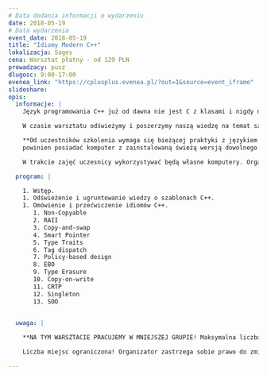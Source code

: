```yaml
---
# Data dodania informacji o wydarzeniu
date: 2018-05-19
# Data wydarzenia
event_date: 2018-05-19
title: "Idiomy Modern C++"
lokalizacja: Sages
cena: Warsztat płatny - od 129 PLN
prowadzacy: pusz
dlugosc: 9:00-17:00
evenea_link: "https://cplusplus.evenea.pl/?out=1&source=event_iframe"
slideshare:
opis:
  informacje: |
    Język programowania C++ już od dawna nie jest C z klasami i nigdy nie był wyłącznie językiem programowania obiektowego. C++ jest językiem ogólnego przeznaczenia. Udostępnia imperatywne, obiektowe i generyczne funkcje programistyczne, zapewniając jednocześnie bezpośredni dostęp i możliwość manipulacji pamięcią komputera. Prawidłowo użyty dostarcza trudną do przebicia wydajność. Wymaga to jednak dobrej znajomości szablonów C++ i idiomów Modern C++. Nie należy ich mylić z popularnie znanymi wzorcami projektowymi z kultowej książki GoF, które to zostały wynalezione do zaadresowania problemów typowych dla języków wyłącznie obiektowych takich jak Java czy C#.

    W czasie warsztatu odświeżymy i poszerzymy naszą wiedzę na temat szablonów C++ i nauczymy się idiomów Modern C++. Opanowanie tych umiejętności umożliwi nam tworzenie bardzo przydatnych narzędzi, które będą potem używane codziennej pracy każdego programisty C++.

    **Od uczestników szkolenia wymaga się bieżącej praktyki z językiem C++ oraz rekomendowane jest doświadczenie w tworzeniu prostych szablonów C++. Wiedza w zakresie C++11/14 jest mile widziana ale nie jest obowiązkowa. Każdy uczestnik 
    powinien posiadać komputer z zainstalowaną świeżą wersją dowolnego kompilatora C++ (Visual Studio, gcc, clang).**

    W trakcie zajęć uczesnicy wykorzystywać będą własne komputery. Organizator zapewnia serwis kawowy oraz pizzę w porze obiadowej. 

  program: |

    1. Wstęp.
    1. Odświeżenie i ugruntowanie wiedzy o szablonach C++.
    1. Omówienie i przećwiczenie idiomów C++.  
       1. Non-Copyable
       2. RAII
       3. Copy-and-swap
       4. Smart Pointer
       5. Type Traits
       6. Tag dispatch
       7. Policy-based design
       8. EBO
       9. Type Erasure
       10. Copy-on-write
       11. CRTP
       12. Singleton
       13. SOO

  
  uwaga: |

    **NA TYM WARSZTACIE PRACUJEMY W MNIEJSZEJ GRUPIE! Maksymalna liczba uczestników tego wydarzenia to 20 osób. Uczenie się w takiej grupie, zapewni większy komfort pracy każdemu z uczestników.**

    Liczba miejsc ograniczona! Organizator zastrzega sobie prawo do zmiany lokalizacji wydarzenia oraz jego odwołania w przypadku niezgłoszenia się minimalnej liczby uczestników.

---
```

